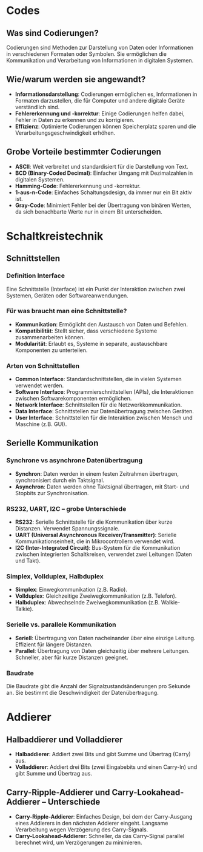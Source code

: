 # Codes

## Was sind Codierungen?
Codierungen sind Methoden zur Darstellung von Daten oder Informationen in verschiedenen Formaten oder Symbolen. Sie ermöglichen die Kommunikation und Verarbeitung von Informationen in digitalen Systemen.

## Wie/warum werden sie angewandt?
- **Informationsdarstellung**: Codierungen ermöglichen es, Informationen in Formaten darzustellen, die für Computer und andere digitale Geräte verständlich sind.
- **Fehlererkennung und -korrektur**: Einige Codierungen helfen dabei, Fehler in Daten zu erkennen und zu korrigieren.
- **Effizienz**: Optimierte Codierungen können Speicherplatz sparen und die Verarbeitungsgeschwindigkeit erhöhen.

## Grobe Vorteile bestimmter Codierungen
- **ASCII**: Weit verbreitet und standardisiert für die Darstellung von Text.
- **BCD (Binary-Coded Decimal)**: Einfacher Umgang mit Dezimalzahlen in digitalen Systemen.
- **Hamming-Code**: Fehlererkennung und -korrektur.
- **1-aus-n-Code**: Einfaches Schaltungsdesign, da immer nur ein Bit aktiv ist.
- **Gray-Code**: Minimiert Fehler bei der Übertragung von binären Werten, da sich benachbarte Werte nur in einem Bit unterscheiden.

# Schaltkreistechnik

## Schnittstellen

### Definition Interface
Eine Schnittstelle (Interface) ist ein Punkt der Interaktion zwischen zwei Systemen, Geräten oder Softwareanwendungen.

### Für was braucht man eine Schnittstelle?
- **Kommunikation**: Ermöglicht den Austausch von Daten und Befehlen.
- **Kompatibilität**: Stellt sicher, dass verschiedene Systeme zusammenarbeiten können.
- **Modularität**: Erlaubt es, Systeme in separate, austauschbare Komponenten zu unterteilen.

### Arten von Schnittstellen
- **Common Interface**: Standardschnittstellen, die in vielen Systemen verwendet werden.
- **Software Interface**: Programmierschnittstellen (APIs), die Interaktionen zwischen Softwarekomponenten ermöglichen.
- **Network Interface**: Schnittstellen für die Netzwerkkommunikation.
- **Data Interface**: Schnittstellen zur Datenübertragung zwischen Geräten.
- **User Interface**: Schnittstellen für die Interaktion zwischen Mensch und Maschine (z.B. GUI).

## Serielle Kommunikation

### Synchrone vs asynchrone Datenübertragung
- **Synchron**: Daten werden in einem festen Zeitrahmen übertragen, synchronisiert durch ein Taktsignal.
- **Asynchron**: Daten werden ohne Taktsignal übertragen, mit Start- und Stopbits zur Synchronisation.

### RS232, UART, I2C – grobe Unterschiede
- **RS232**: Serielle Schnittstelle für die Kommunikation über kurze Distanzen. Verwendet Spannungssignale.
- **UART (Universal Asynchronous Receiver/Transmitter)**: Serielle Kommunikationseinheit, die in Mikrocontrollern verwendet wird.
- **I2C (Inter-Integrated Circuit)**: Bus-System für die Kommunikation zwischen integrierten Schaltkreisen, verwendet zwei Leitungen (Daten und Takt).

### Simplex, Vollduplex, Halbduplex
- **Simplex**: Einwegkommunikation (z.B. Radio).
- **Vollduplex**: Gleichzeitige Zweiwegkommunikation (z.B. Telefon).
- **Halbduplex**: Abwechselnde Zweiwegkommunikation (z.B. Walkie-Talkie).

### Serielle vs. parallele Kommunikation
- **Seriell**: Übertragung von Daten nacheinander über eine einzige Leitung. Effizient für längere Distanzen.
- **Parallel**: Übertragung von Daten gleichzeitig über mehrere Leitungen. Schneller, aber für kurze Distanzen geeignet.

### Baudrate
Die Baudrate gibt die Anzahl der Signalzustandsänderungen pro Sekunde an. Sie bestimmt die Geschwindigkeit der Datenübertragung.

# Addierer

## Halbaddierer und Volladdierer
- **Halbaddierer**: Addiert zwei Bits und gibt Summe und Übertrag (Carry) aus.
- **Volladdierer**: Addiert drei Bits (zwei Eingabebits und einen Carry-In) und gibt Summe und Übertrag aus.

## Carry-Ripple-Addierer und Carry-Lookahead-Addierer – Unterschiede
- **Carry-Ripple-Addierer**: Einfaches Design, bei dem der Carry-Ausgang eines Addierers in den nächsten Addierer eingeht. Langsame Verarbeitung wegen Verzögerung des Carry-Signals.
- **Carry-Lookahead-Addierer**: Schneller, da das Carry-Signal parallel berechnet wird, um Verzögerungen zu minimieren.
